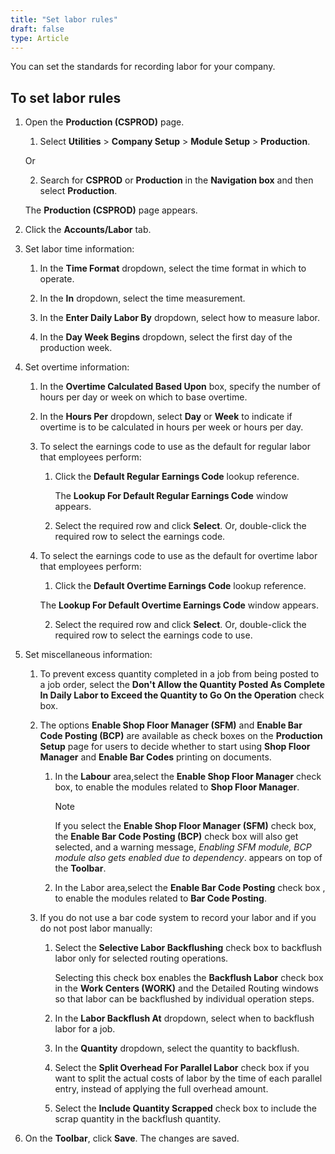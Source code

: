 ```yaml
---
title: "Set labor rules"
draft: false
type: Article
---
```


You can set the standards for recording labor for your company.


## To set labor rules

1. Open the **Production (CSPROD)** page.

    1. Select **Utilities** > **Company Setup** > **Module Setup** > **Production**.

    Or

    2. Search for **CSPROD** or **Production** in the **Navigation box** and then select **Production**.

    The **Production (CSPROD)** page appears.

2. Click the **Accounts/Labor** tab.

3. Set labor time information:

    1. In the **Time Format** dropdown, select the time format in which to operate.

    2. In the **In** dropdown, select the time measurement.

    3. In the **Enter Daily Labor By** dropdown, select how to measure labor.

    4. In the **Day Week Begins** dropdown, select the first day of the production week.

4. Set overtime information:

    1. In the **Overtime Calculated Based Upon** box, specify the number of hours per day or week on which to base overtime.

    2. In the **Hours Per** dropdown, select **Day** or **Week** to indicate if overtime is to be calculated in hours per week or hours per day.

    3. To select the earnings code to use as the default for regular labor that employees perform:

        1. Click the **Default Regular Earnings Code** lookup reference.

            The **Lookup For Default Regular Earnings Code** window appears.

        2. Select the required row and click **Select**. Or, double-click the required row to select the earnings code.

    4. To select the earnings code to use as the default for overtime labor that employees perform:

        1. Click the **Default Overtime Earnings Code** lookup reference.

        The **Lookup For Default Overtime Earnings Code** window appears.

        2. Select the required row and click **Select**. Or, double-click the required row to select the earnings code to use.

5. Set miscellaneous information:

    1. To prevent excess quantity completed in a job from being posted to a job order, select the **Don't Allow the Quantity Posted As Complete In Daily Labor to Exceed the Quantity to Go On the Operation** check box.

    2. The options **Enable Shop Floor Manager (SFM)** and **Enable Bar Code Posting (BCP)** are available as check boxes on the **Production Setup** page for users to decide whether to start using **Shop Floor Manager** and **Enable Bar Codes** printing on documents.

        1. In the **Labour** area,select the **Enable Shop Floor Manager** check box, to enable the modules related to **Shop Floor Manager**.

            >[!NOTE]
            >If you select the **Enable Shop Floor Manager (SFM)** check box, the **Enable Bar Code Posting (BCP)** check box will also get selected, and a warning message, *Enabling SFM module, BCP module also gets enabled due to dependency*. appears on top of the **Toolbar**.

        2. In the Labor area,select the **Enable Bar Code Posting** check box , to enable the modules related to **Bar Code Posting**.

    3. If you do not use a bar code system to record your labor and if you do not post labor manually:

        1. Select the **Selective Labor Backflushing** check box to backflush labor only for selected routing operations.

            Selecting this check box enables the **Backflush Labor** check box in the **Work Centers (WORK)** and the Detailed Routing windows so that labor can be backflushed by individual operation steps.

        2. In the **Labor Backflush At** dropdown, select when to backflush labor for a job.

        3. In the **Quantity** dropdown, select the quantity to backflush.

        4. Select the **Split Overhead For Parallel Labor** check box if you want to split the actual costs of labor by the time of each parallel entry, instead of applying the full overhead amount.

        5. Select the **Include Quantity Scrapped** check box to include the scrap quantity in the backflush quantity.

6. On the **Toolbar**, click **Save**. The changes are saved.

​
